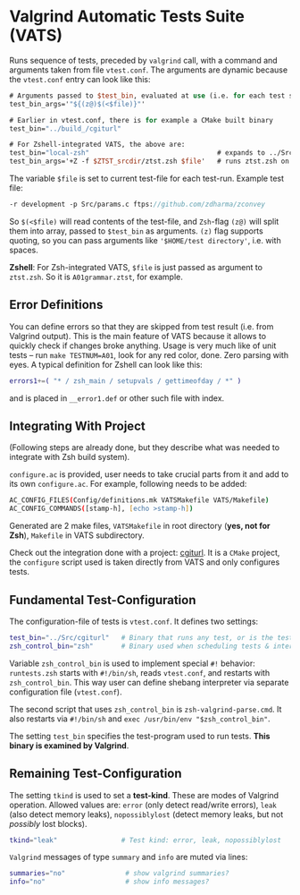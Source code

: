 # Valgrind Automatic Tests Suite (VATS)

Runs sequence of tests, preceded by `valgrind` call, with a command and arguments taken from file `vtest.conf`.
The arguments are dynamic because the `vtest.conf` entry can look like this:

```SystemVerilog
# Arguments passed to $test_bin, evaluated at use (i.e. for each test separately)
test_bin_args='"${(z@)$(<$file)}"'

# Earlier in vtest.conf, there is for example a CMake built binary
test_bin="../build_/cgiturl"

# For Zshell-integrated VATS, the above are:
test_bin="local-zsh"                                # expands to ../Src/zsh
test_bin_args='+Z -f $ZTST_srcdir/ztst.zsh $file'   # runs ztst.zsh on given $file
```

The variable `$file` is set to current test-file for each test-run. Example test file:

```SystemVerilog
-r development -p Src/params.c ftps://github.com/zdharma/zconvey
```

So `$(<$file)` will read contents of the test-file, and `Zsh`-flag `(z@)` will split them into
array, passed to `$test_bin` as arguments. `(z)` flag supports quoting, so you can pass
arguments like `'$HOME/test directory'`, i.e. with spaces.

**Zshell**: For Zsh-integrated VATS, `$file` is just passed as argument to `ztst.zsh`. So it is
`A01grammar.ztst`, for example.

## Error Definitions

You can define errors so that they are skipped from test result (i.e. from Valgrind output). This is
the main feature of VATS because it allows to quickly check if changes broke anything. Usage is very
much like of unit tests – run `make TESTNUM=A01`, look for any red color, done. Zero parsing with
eyes. A typical definition for Zshell can look like this:

```zsh
errors1+=( "* / zsh_main / setupvals / gettimeofday / *" )
```

and is placed in `__error1.def` or other such file with index.

## Integrating With Project

(Following steps are already done, but they describe what was needed to integrate with Zsh build system).

`configure.ac` is provided, user needs to take crucial parts from it and add to its own `configure.ac`.
For example, following needs to be added:

```zsh
AC_CONFIG_FILES(Config/definitions.mk VATSMakefile VATS/Makefile)
AC_CONFIG_COMMANDS([stamp-h], [echo >stamp-h])
```

Generated are 2 make files, `VATSMakefile` in root directory (**yes, not for Zsh**), `Makefile`
in VATS subdirectory.

Check out the integration done with a project: [cgiturl](https://github.com/zdharma/cgiturl). It is a
`CMake` project, the `configure` script used is taken directly from VATS and only configures tests.

## Fundamental Test-Configuration

The configuration-file of tests is `vtest.conf`. It defines two settings:

```zsh
test_bin="../Src/cgiturl"   # Binary that runs any test, or is the tested program itself
zsh_control_bin="zsh"       # Binary used when scheduling tests & interpreting Valgrind output
```

Variable `zsh_control_bin` is used to implement special `#!` behavior: `runtests.zsh`
starts with `#!/bin/sh`, reads `vtest.conf`, and restarts with `zsh_control_bin`. This way
user can define shebang interpreter via separate configuration file (`vtest.conf`).

The second script that uses `zsh_control_bin` is `zsh-valgrind-parse.cmd`. It also restarts
via `#!/bin/sh` and `exec /usr/bin/env "$zsh_control_bin"`.

The setting `test_bin` specifies the test-program used to run tests. **This binary is examined by Valgrind**.

## Remaining Test-Configuration

The setting `tkind` is used to set a **test-kind**. These are modes of Valgrind operation.
Allowed values are: `error` (only detect read/write errors), `leak` (also detect memory leaks),
`nopossiblylost` (detect memory leaks, but not _possibly_ lost blocks).

```zsh
tkind="leak"                # Test kind: error, leak, nopossiblylost
```

`Valgrind` messages of type `summary` and `info` are muted via lines:

```zsh
summaries="no"               # show valgrind summaries?
info="no"                    # show info messages?
```
